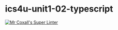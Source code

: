 # ics4u-unit1-02-typescript

[![Mr Coxall's Super Linter](https://github.com/Aidan-Lalonde-Novales/ics4u-unit1-02-typescript/workflows/Mr%20Coxall's%20Super%20Linter/badge.svg)](https://github.com/Aidan-Lalonde-Novales/ics4u-unit1-02-typescript/actions/)
